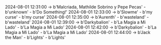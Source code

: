 2024-08-01 12:31:00 -> b'Malcriada, Mathilde Sobrino y Pepe Pecas' - b'unknown' - b'Do Something!'
2024-08-01 12:33:00 -> b'Slowme' - b'my curse' - b'my curse'
2024-08-01 12:35:00 -> b'Aurenth' - b'wasteland' - b'wasteland'
2024-08-01 12:39:00 -> b'Darkybalion' - b'La Magia a Mi Lado' - b'La Magia a Mi Lado'
2024-08-01 12:42:00 -> b'Darkybalion' - b'La Magia a Mi Lado' - b'La Magia a Mi Lado'
2024-08-01 12:44:00 -> b'Jack the Man' - b'Lights' - b'Lights'
